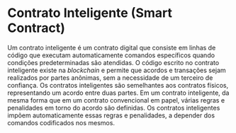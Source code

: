 # Contrato Inteligente (Smart Contract)

Um contrato inteligente é um contrato digital que consiste em linhas de código que executam automaticamente comandos específicos quando condições predeterminadas são atendidas. O código escrito no contrato inteligente existe na _blockchain_ e permite que acordos e transações sejam realizados por partes anônimas, sem a necessidade de um terceiro de confiança. Os contratos inteligentes são semelhantes aos contratos físicos, representando um acordo entre duas partes. Em um contrato inteligente, da mesma forma que em um contrato convencional em papel, várias regras e penalidades em torno do acordo são definidas. Os contratos inteligentes impõem automaticamente essas regras e penalidades, a depender dos comandos codificados nos mesmos.